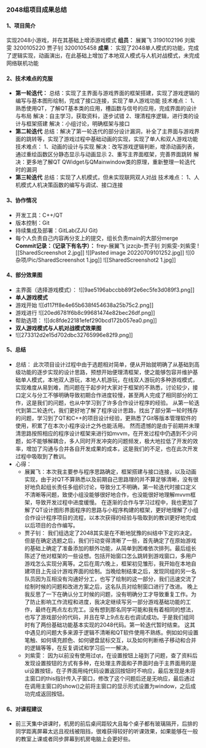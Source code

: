 ### 2048组项目成果总结 ###
#### 1、项目简介 ####
实现2048小游戏，并在其基础上增添游戏模式
**组员：**
展翼飞 3190102196
刘紫雯 3200105220
贾子钊 3200105458
**成果**：
实现了2048单人模式的功能，完成了逻辑实现，动画演出，在此基础上增加了本地双人模式与人机对战模式，未完成网络联机功能

#### 2、技术难点的克服 ####
* **第一轮迭代：**
	总结：实现了主界面与游戏界面的框架搭建，实现了游戏逻辑的编写与基本图形绘制，完成了接口连接，实现了单人游戏功能
	技术难点：
	1、熟悉使用QT，了解QT基本类的应用，槽函数与信号的应用，完成界面的设计与布局
	解决：自主学习，获取资料，逐步试错
	2、理清程序逻辑，进行类的设计与框架搭建
	解决：小组讨论，明确框架与接口
* **第二轮迭代**
	总结：解决了第一轮迭代的部分设计漏洞，补全了主界面与游戏界面的跳转等，实现了游戏过程中基础动画的实现，实现了单人和双人游戏功能
	技术难点：
	1、动画的设计与实现
	解决：改写游戏逻辑判断，增添动画列表，通过重绘函数区分静态显示与动画显示
	2、重写主界面框架，完善界面跳转
	解决：更多地了解QT QWidget与QMainwindow类的原理，重新整理一轮迭代时的漏洞
* **第三轮迭代**
	总结：实现了人机模式，但未实现联网双人对战
	技术难点：
	1、人机模式人机决策函数的编写与调试、接口连接

#### 3、协作情况 ####
* 开发工具：C++/QT 
* 版本控制：Git
* 持续集成及部署：GitLab(ZJU Git)
* 每个人负责自己内容再分支上的提交，组长负责main的大部分merge
**Commit记录：（记录下有名字）：**
frey-展翼飞
jzzcjb-贾子钊
刘紫雯-刘紫雯
![[SharedScreenshot 2.jpg]]
![[Pasted image 20220709101252.jpg]]
![[0杂项/Pic/SharedScreenshot 1.jpg]]
![[SharedScreenshot2 1.jpg]]

#### 4、部分效果图 ####
* 主界面（选择游戏模式）：
![[9ae5196abccbb89f2e6ec5fe3d089f3.png]]
* **单人游戏模式**
* 游戏开始
 ![[d117ff8e4e65b638f454638a25b75c2.png]]
* 游戏进行
![[20ed6781f6b8c99681474e82bec26df.png]]
* 帮助选项：
	![[dc8fde22181efef290bcd172b057ea0.png]]
* **双人游戏模式与人机对战模式效果图**
* ![[273312d2e15d702dbc32765996e82f9.png]]

#### 5、总结 ####
* 总结：
	此次项目设计过程中由于选题相对简单，便从开始就明确了从基础到高级功能的逐步实现的设计思路，预想开始便理清框架，使之能够包容并维护基础单人模式，本地双人游玩，本地人机游玩，在线双人游玩的多种游戏模式，实现难度从易到难，而问题在于起步时大家对于框架的不熟悉，讨论较少，接口定义与分工不够明确导致初期合作进度较慢，甚至两人完成了相同部分的工作，这是我们的问题，也从中学习到了许多合作设计程序的经验。
	从第一轮迭代到第二轮迭代，我们更好地了解了程序设计思路，找出了部分第一轮时残存的问题，学习到了QT和C++的项目设计经验，更熟悉了Git等版本管理软件的使用，积累了在本次小程序设计之外也能活用。
	然而遗憾的是由于前期并未理清思路按照相应的程序设计框架来进行如mvvm，在开发过程中仍遇到不少问题，如不能够解耦合，多人同时开发冲突的问题频发，极大地拉低了开发的效率，增加了沟通与合并各自开发成果的成本，这是我们的不足，也在此次开发过程中吸取到了教训。
* 心得：
	* 展翼飞：本次我主要参与程序思路确定，框架搭建与接口连接，以及动画实现，由于对QT不算熟悉以及前期自己思路理的并不算足够清晰，没有很好地负起组长责任多组织讨论，导致分工不明确，第一轮迭代时接口定义不清晰等问题，致使小组没能够很好地合作，也没能很好地理解mvvm框架，导致开发过程中进度缓慢。
	  在逐渐的合作与学习过程中，我也更加了解了QT设计图形界面程序的思路与小程序构建的框架，更好地理解了小组合作设计程序项目的流程，以本次获得的经验与吸取到的教训更好地完成以后项目的合作编写。
	* 贾子钊：
	  我们组选定了2048其实是在不断地犹豫的纠结中下定的决定。但是在确定选题之后，我们行动变得清晰了一些，首先确定了在原始游戏的基础上确定了准备添加的额外功能，从简单到困难依次排列。最后组长陈述了他对框架的一些设想。包括开始窗口怎么跳转到游戏窗口，多用户游戏怎么实现分离等。之后在周六晚上，框架初见雏形，我开始在本地自建项目上先设计游戏界面的绘制。当晚绘制结束之后，发现同组的另一名队员因为互相没有沟通好分工，也写了绘制的这一部分，我们迅速交流了绘制时候的问题和改进方案之后，这名队员对绘制窗口进行了改进。
	  晚上我反思了一下在确认分工时候的问题，没有明确分工才导致重复工作。为了防止影响工作流程和进度，我决定继续写另一部分游戏基础功能的工作，最终在两点左右完工。没有想到那名同学可能和我有着相同的想法，也写了游戏部分的代码，并且在早上9点左右也调试成功。于是我们组同时有了两份基础功能基本实现的2048代码。第一轮迭代暂时结束。
	  这其中遇见的问题大多来源于逻辑不清晰和QT软件使用不熟练。例如如何设置笔触、如何填充颜色、如何键盘鼠标交互，以及如何判断格子移动和合并的逻辑等等，在反复调试和学习后一一解决。
	* 刘紫雯：
	  因为以前没有使用过qt，在设置按钮上碰到了问题，查了资料后发现设置按钮的方式有多种，在处理主界面和子界面时由于主界面用的是ui设置按钮，在子界面用纯代码设置返回按钮时不响应，最后发现是未将主窗口的this指针传入子窗口，修改了这个问题后还是无响应，最后通过在调用主窗口的show()之前将主窗口的显示形式设置为window，之后成功完成返回按钮。
	  
#### 6、对课程建议 ####
* 前三天集中讲课时，机房的前后桌间距较大且每个桌子都有玻璃隔开，后排的同学距离屏幕太远且视线被阻挡，很难获得较好的听课效果，如果能够在一般的教室上课或者同步屏幕到机房电脑上会更好些。